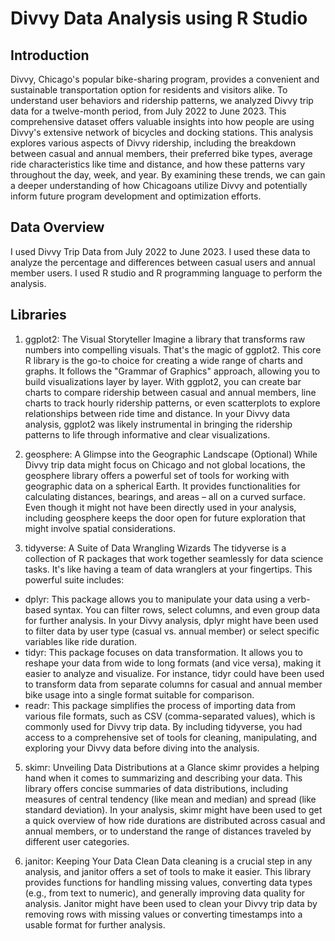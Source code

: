 # Divvy Data Analysis using R Studio

## Introduction
Divvy, Chicago's popular bike-sharing program, provides a convenient and sustainable transportation option for residents and visitors alike. To understand user behaviors and ridership patterns, we analyzed Divvy trip data for a twelve-month period, from July 2022 to June 2023. This comprehensive dataset offers valuable insights into how people are using Divvy's extensive network of bicycles and docking stations.
This analysis explores various aspects of Divvy ridership, including the breakdown between casual and annual members, their preferred bike types, average ride characteristics like time and distance, and how these patterns vary throughout the day, week, and year. By examining these trends, we can gain a deeper understanding of how Chicagoans utilize Divvy and potentially inform future program development and optimization efforts.

## Data Overview
I used Divvy Trip Data from July 2022 to June 2023. I used these data to analyze the percentage and differences between casual users and annual member users. I used R studio and R programming language to perform the analysis.

## Libraries
1. ggplot2: The Visual Storyteller
Imagine a library that transforms raw numbers into compelling visuals. That's the magic of ggplot2. This core R library is the go-to choice for creating a wide range of charts and graphs. It follows the "Grammar of Graphics" approach, allowing you to build visualizations layer by layer. With ggplot2, you can create bar charts to compare ridership between casual and annual members, line charts to track hourly ridership patterns, or even scatterplots to explore relationships between ride time and distance. In your Divvy data analysis, ggplot2 was likely instrumental in bringing the ridership patterns to life through informative and clear visualizations.

3. geosphere: A Glimpse into the Geographic Landscape (Optional)
While Divvy trip data might focus on Chicago and not global locations, the geosphere library offers a powerful set of tools for working with geographic data on a spherical Earth. It provides functionalities for calculating distances, bearings, and areas – all on a curved surface. Even though it might not have been directly used in your analysis, including geosphere keeps the door open for future exploration that might involve spatial considerations.

4. tidyverse: A Suite of Data Wrangling Wizards
The tidyverse is a collection of R packages that work together seamlessly for data science tasks. It's like having a team of data wranglers at your fingertips. This powerful suite includes:
- dplyr: This package allows you to manipulate your data using a verb-based syntax. You can filter rows, select columns, and even group data for further analysis. In your Divvy analysis, dplyr might have been used to filter data by user type (casual vs. annual member) or select specific variables like ride duration.
- tidyr: This package focuses on data transformation. It allows you to reshape your data from wide to long formats (and vice versa), making it easier to analyze and visualize. For instance, tidyr could have been used to transform data from separate columns for casual and annual member bike usage into a single format suitable for comparison.
- readr: This package simplifies the process of importing data from various file formats, such as CSV (comma-separated values), which is commonly used for Divvy trip data.
By including tidyverse, you had access to a comprehensive set of tools for cleaning, manipulating, and exploring your Divvy data before diving into the analysis.
5. skimr: Unveiling Data Distributions at a Glance
skimr provides a helping hand when it comes to summarizing and describing your data. This library offers concise summaries of data distributions, including measures of central tendency (like mean and median) and spread (like standard deviation). In your analysis, skimr might have been used to get a quick overview of how ride durations are distributed across casual and annual members, or to understand the range of distances traveled by different user categories.

6. janitor: Keeping Your Data Clean
Data cleaning is a crucial step in any analysis, and janitor offers a set of tools to make it easier. This library provides functions for handling missing values, converting data types (e.g., from text to numeric), and generally improving data quality for analysis. Janitor might have been used to clean your Divvy trip data by removing rows with missing values or converting timestamps into a usable format for further analysis.
